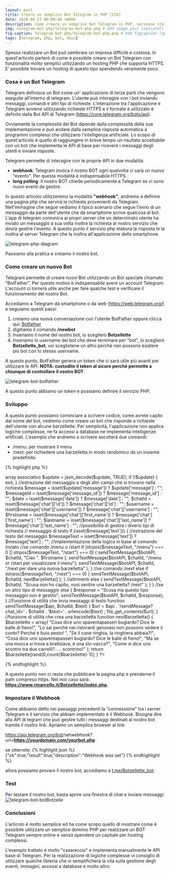 ```yaml
---
layout: post
title: Creare un semplice Bot Telegram in PHP [ITA]
date: 2020-06-27 00:00:00 +0000
description: Come creare un semplice bot Telegram in PHP, versione italiana
img: telegram-bot-php/telegram-bot-php.png # Add image post (optional)
fig-caption: telegram-bot-php/telegram-bot-php.png # Add figcaption (optional)
tags: [telegram, php, bot, 5min]
---
```


Spesso realizzare un Bot può sembrare un impresa difficile e costosa.
In quest'articolo parlerò di come è possibile creare un Bot Telegram con funzionalità molto semplici utilizzando un hosting PHP che supporta HTTPS. E' possibile trovare un hosting di questo tipo spendendo veramente poco.

### Cosa è un Bot Telegram
Telegram definisce un Bot come un' applicazione di terze parti che vengono eseguite all'interno di telegram. L'utente può interagire con i bot inviando messaggi, comandi e altri tipi di richieste. L'interazione tra l'applicazione e Telegram avviene utilizzando richieste HTTPS e il formato è utilizzato è definito dalla Bot API di Telegram (<a href="https://core.telegram.org/bots/api">https://core.telegram.org/bots/api</a>).

Ovviamente la complessità del Bot dipende dalla complessità della sua implementazione e può andare dalla semplice risposta automatica a programmi complessi che utilizzano l'intelligenza artificiale.
Lo scopo di quest'articolo è quello di raggiungere in breve tempo un risultato accettabile con un bot che implementa le API di base per ricevere i messaggi degli utenti e inviare risposte.

Telegram permette di interagire con le proprie API in due modalità:
<ul>
<li><b>webhook</b>: Telegram invoca il nostro BOT ogni qualvolta ci sarà un nuovo "evento". Per questa modalità è indispensabile HTTPS.</li>
<li><b>long polling</b>: Il nostro BOT chiede periodicamente a Telegram se ci sono nuovi eventi da gestire.</li>
</ul>
In questo articolo utilizzeremo la modalità <b>"webhook"</b>, andremo a definire una pagina php che servirà le richieste provenienti da Telegram. Nell'immagine che segue vediamo il tipico scenario che segue l'invio di un messaggio da parte dell'utente che da smartphone scrive qualcosa al bot. L'app di telegram comunica ai propri server che un determinato utente ha inviato un messaggio a sua volta inoltra la richiesta al nostro servizio che dovrà gestire l'evento. A questo punto il servizio php elabora la risposta le la inoltra al server Telegram che la inoltra all'applicazione dello smartphone.

![telegram-php-diagram]({{site.baseurl}}/assets/img/telegram-bot-php/telegram-php-diagram.png)

Passiamo alla pratica e creiamo il nostro bot.

### Come creare un nuovo Bot

Telegram permette di creare nuovi Bot utilizzando un Bot speciale chiamato "BotFather". Per questo motivo è indispensabile avere un account Telegram. L'account ci tornerà utile anche per fare qualche test e verificare il funzionamento del nostro Bot.

Accediamo a Telegram da smartphone o da web (<a href="https://web.telegram.org/">https://web.telegram.org/</a>) e seguiamo questi passi:
<ol>
<li>creiamo una nuova conversazione con l'utente BotFather oppure clicca qui: <a href="https://t.me/botfather">Botfather</a></li>
<li>digitiamo il comando <b>/newbot</b></li>
<li>Inseriamo il nome del nostro bot, io sceglierò <b>Botzellette</b></li>
<li>Inseriamo lo username del bot che deve terminare per "bot", io sceglierò <b>Botzellette_bot</b>, voi sceglietene un altro perchè non possono esistere più bot con lo stesso username.</li>
</ol>

A questo punto, BotFather genera un token che ci sarà utile più avanti per utilizzare le API.
<b>NOTA: custodite il token al sicuro perchè permette a chiunque di controllare il vostro BOT</b>.

![telegram-bot-botfather]({{site.baseurl}}/assets/img/telegram-bot-php/telegram-bot-botfather.png)

A questo punto abbiamo un token e possiamo definire il servizio PHP.

### Sviluppo
A questo punto possiamo cominciare a scrivere codice, come avrete capito dal nome del bot, vedremo come creare un bot che risponde a richieste dell'utente con alcune barzellette. Per semplicità, l'applicazione non applica logiche complesse, ne fa accessi a database ne implementa intelligenze artificiali. L'esempio che andremo a scrivere ascolterà due comandi:
<ul>
<li>/menu: per mostrare il menu</li>
<li>/next: per richiedere una barzelletta in modo randomico da un insieme predefinito</li>
</ul>

{% highlight php %}
<?php
//configurazione: sostituire qui il vostro token
$botToken = "1234567890:ABCDEFGHILMNOPQRSTUVZABCDEFGHABCDEF";
$botAPI = "https://api.telegram.org/bot" . $botToken;

//estrazione dati della richiesta
$update = file_get_contents('php://input');
//trasformazione json -> array associativo
$update = json_decode($update, TRUE);
                        
if (!$update) {
    exit;
}
//estrazione del messaggio e degli altri campi che si trovano nella richiesta
$message = isset($update['message']) ? $update['message'] : "";
$messageId = isset($message['message_id']) ? $message['message_id'] : "";                       
$date = isset($message['date']) ? $message['date'] : "";
$chatId = isset($message['chat']['id']) ? $message['chat']['id'] : "";
$username = isset($message['chat']['username']) ? $message['chat']['username'] : "";
$firstname = isset($message['chat']['first_name']) ? $message['chat']['first_name'] : "";
$lastname = isset($message['chat']['last_name']) ? $message['chat']['last_name'] : "";

//possibilità di gestire i diversi tipi di richiesta
// messaggio di testo
if (isset($message['text'])) {
	//estrazione del testo del messaggio
	$messageText = isset($message['text']) ? $message['text'] : "";
    
	//implementazione della logica in base al comando inviato
	//se comando /menu o /start
	if (strpos($messageText, "/menu") === 0 || strpos($messageText, "/start") === 0) {
        sendTextMessage($botAPI, $chatId, "Ciao ". $firstname );
        sendTextMessage($botAPI, $chatId, "/menu or /start per visualizzare il menu");
        sendTextMessage($botAPI, $chatId, "/next per dare una nuova barzelletta" );
    }
	//se comando /next
	else if (strpos($messageText, "/next") === 0) {
        sendTextMessage($botAPI, $chatId, nextBarzelletta() );
    }
	//altrimenti
	else {
		sendTextMessage($botAPI, $chatId, "Scusa non ho capito, vuoi sentire una barzelletta? /next" );
	}
	
}
//se un altro tipo di messaggio
else {
    $response = "Scusa ma questo tipo messaggio non è gestito";
    sendTextMessage($botAPI, $chatId, $response);
}

//Funzione di utilità che invia messaggi di testo
function sendTextMessage($api, $chatId, $text) {
    $url = $api . '/sendMessage?chat_id=' . $chatId . '&text=' . urlencode($text) ;
    file_get_contents($url);
}

//funzione di utilità che crea una barzelletta
function nextBarzelletta() {
    $barzellette = array(
        "Cosa dice uno spaventapasseri bugiardo? Dice le balle di fieno!",
         "Lo sai perché nei ristoranti genovesi non possono vedere il conto? Perché è buio pesto! ",
         "Se il cane ringhia, la ringhiera abbaia?!",
         "Cosa dice uno spaventapasseri bugiardo? Dice le balle di fieno!",
         "Ma se una mucca si trova a bratislava, è una slo-vacca?",
         "Come si dice uno scontro tra due carrelli?..... scontrino!"
    );
    return $barzellette[rand(0,count($barzellette)-1)];
}

?>
{% endhighlight %}


A questo punto non ci resta che pubblicare la pagina php e prenderne il path compreso https. Nel mio caso sarà: <b>https://www.rmarcello.it/Botzellette/index.php</b>.

### Impostare il Webhook

Come abbiamo detto nei passaggi precedenti la "connessione" tra i server Telegram e il servizio che abbiam implementato è il Webhook. Bisogna dire alla API di tegram che può gestire tutti i messaggi destinati al nostro bot tramite il nostro link.
Apriamo un semplice browser al link:

https://api.telegram.org/bot<b><yourtoken></b>/setwebhook?url=<b>https://yourdomain.com/yourbot.php</b>

se otterrete:
{% highlight json %}
{"ok":true,"result":true,"description":"Webhook was set"}
{% endhighlight %}

allora possiamo provare il nostro bot, accediamo a <a href="t.me/Botzellette_bot">t.me/Botzellette_bot</a>.
 
### Test
Per testare il nostro bot, basta aprire una finestra di chat e inviare messaggi:
![telegram-bot-botBotzelle]({{site.baseurl}}/assets/img/telegram-bot-php/telegram-bot-Botzelle.png)

### Conclusioni
L'articolo è molto semplice ed ha come scopo quello di mostrare come è possibile utilizzare un semplice dominio PHP per realizzare un BOT Telegram sempre online e senza spendere un capitale per hosting complessi.

L'esempio trattato è molto "casareccio" e implementa manualmente le API base di Telegram. Per la realizzazione di logiche complesse vi consiglio di utilizzare qualche libreria che vi semplificherà la vita sulla gestione degli eventi, immagini, accessi a database e molto altro.